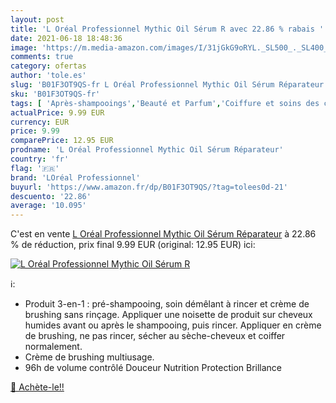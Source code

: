 ```yaml
---
layout: post
title: 'L Oréal Professionnel Mythic Oil Sérum R avec 22.86 % rabais '
date: 2021-06-18 18:48:36
image: 'https://m.media-amazon.com/images/I/31jGkG9oRYL._SL500_._SL400_.jpg'
comments: true
category: ofertas
author: 'tole.es'
slug: 'B01F3OT9QS-fr L Oréal Professionnel Mythic Oil Sérum Réparateur'
sku: 'B01F3OT9QS-fr'
tags: [ 'Après-shampooings','Beauté et Parfum','Coiffure et soins des cheveux','Soins des cheveux','loréal professionnel', ]
actualPrice: 9.99 EUR
currency: EUR
price: 9.99
comparePrice: 12.95 EUR
prodname: 'L Oréal Professionnel Mythic Oil Sérum Réparateur'
country: 'fr'
flag: '🇫🇷'
brand: 'LOréal Professionnel'
buyurl: 'https://www.amazon.fr/dp/B01F3OT9QS/?tag=tolees0d-21'
descuento: '22.86'
average: '10.095'
---
```


C'est en vente [L Oréal Professionnel Mythic Oil Sérum Réparateur](https://www.amazon.fr/dp/B01F3OT9QS/?tag=tolees0d-21)  à  22.86 % de réduction, prix final  9.99 EUR (original: 12.95 EUR) ici:

[![L Oréal Professionnel Mythic Oil Sérum R](https://m.media-amazon.com/images/I/31jGkG9oRYL._SL500_._SL400_.jpg)](https://www.amazon.fr/dp/B01F3OT9QS/?tag=tolees0d-21)

ℹ️:

- Produit 3-en-1 : pré-shampooing, soin démêlant à rincer et crème de brushing sans rinçage. Appliquer une noisette de produit sur cheveux humides avant ou après le shampooing, puis rincer. Appliquer en crème de brushing, ne pas rincer, sécher au sèche-cheveux et coiffer normalement.
- Crème de brushing multiusage.
- 96h de volume contrôlé Douceur Nutrition Protection Brillance

[🛒 Achète-le!!](https://www.amazon.fr/dp/B01F3OT9QS/?tag=tolees0d-21)
